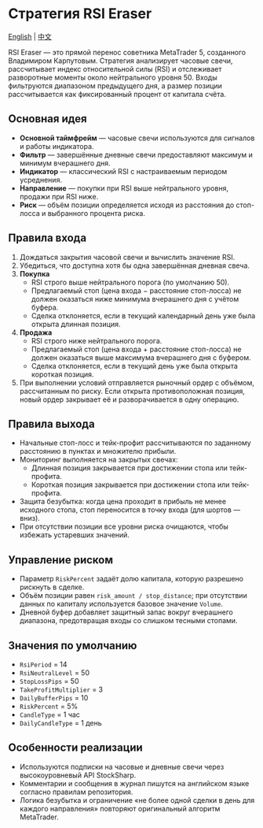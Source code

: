# Стратегия RSI Eraser
[English](README.md) | [中文](README_cn.md)

RSI Eraser — это прямой перенос советника MetaTrader 5, созданного Владимиром Карпутовым.
Стратегия анализирует часовые свечи, рассчитывает индекс относительной силы (RSI) и отслеживает разворотные моменты около нейтрального уровня 50.
Входы фильтруются диапазоном предыдущего дня, а размер позиции рассчитывается как фиксированный процент от капитала счёта.

## Основная идея

- **Основной таймфрейм** — часовые свечи используются для сигналов и работы индикатора.
- **Фильтр** — завершённые дневные свечи предоставляют максимум и минимум вчерашнего дня.
- **Индикатор** — классический RSI с настраиваемым периодом усреднения.
- **Направление** — покупки при RSI выше нейтрального уровня, продажи при RSI ниже.
- **Риск** — объём позиции определяется исходя из расстояния до стоп-лосса и выбранного процента риска.

## Правила входа

1. Дождаться закрытия часовой свечи и вычислить значение RSI.
2. Убедиться, что доступна хотя бы одна завершённая дневная свеча.
3. **Покупка**
   - RSI строго выше нейтрального порога (по умолчанию 50).
   - Предлагаемый стоп (цена входа − расстояние стоп-лосса) не должен оказаться ниже минимума вчерашнего дня с учётом буфера.
   - Сделка отклоняется, если в текущий календарный день уже была открыта длинная позиция.
4. **Продажа**
   - RSI строго ниже нейтрального порога.
   - Предлагаемый стоп (цена входа + расстояние стоп-лосса) не должен оказаться выше максимума вчерашнего дня с буфером.
   - Сделка отклоняется, если в текущий день уже была открыта короткая позиция.
5. При выполнении условий отправляется рыночный ордер с объёмом, рассчитанным по риску.
   Если открыта противоположная позиция, новый ордер закрывает её и разворачивается в одну операцию.

## Правила выхода

- Начальные стоп-лосс и тейк-профит рассчитываются по заданному расстоянию в пунктах и множителю прибыли.
- Мониторинг выполняется на закрытых свечах:
  - Длинная позиция закрывается при достижении стопа или тейк-профита.
  - Короткая позиция закрывается при достижении стопа или тейк-профита.
- Защита безубытка: когда цена проходит в прибыль не менее исходного стопа,
  стоп переносится в точку входа (для шортов — вниз).
- При отсутствии позиции все уровни риска очищаются, чтобы избежать устаревших значений.

## Управление риском

- Параметр `RiskPercent` задаёт долю капитала, которую разрешено рискнуть в сделке.
- Объём позиции равен `risk_amount / stop_distance`; при отсутствии данных по капиталу используется базовое значение `Volume`.
- Дневной буфер добавляет защитный запас вокруг вчерашнего диапазона, предотвращая входы со слишком тесными стопами.

## Значения по умолчанию

- `RsiPeriod` = 14
- `RsiNeutralLevel` = 50
- `StopLossPips` = 50
- `TakeProfitMultiplier` = 3
- `DailyBufferPips` = 10
- `RiskPercent` = 5%
- `CandleType` = 1 час
- `DailyCandleType` = 1 день

## Особенности реализации

- Используются подписки на часовые и дневные свечи через высокоуровневый API StockSharp.
- Комментарии и сообщения в журнал пишутся на английском языке согласно правилам репозитория.
- Логика безубытка и ограничение «не более одной сделки в день для каждого направления» повторяют оригинальный алгоритм MetaTrader.
